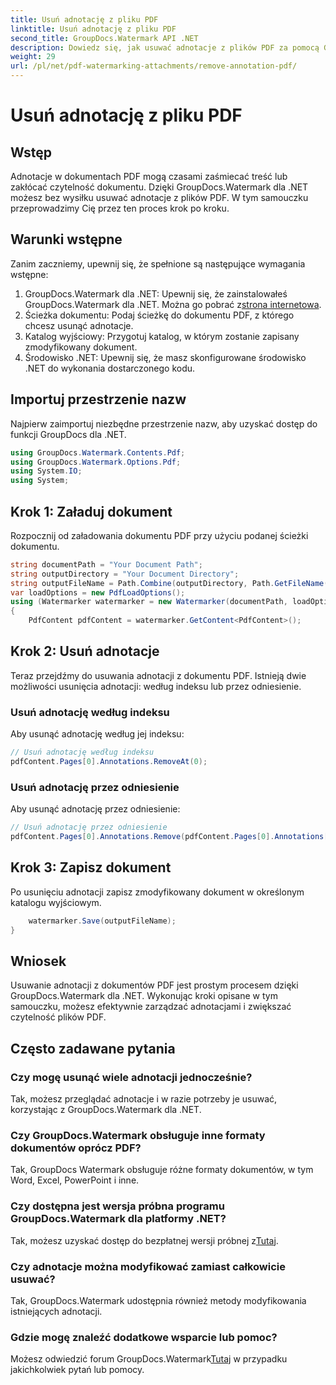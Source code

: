 ```yaml
---
title: Usuń adnotację z pliku PDF
linktitle: Usuń adnotację z pliku PDF
second_title: GroupDocs.Watermark API .NET
description: Dowiedz się, jak usuwać adnotacje z plików PDF za pomocą GroupDocs.Watermark dla .NET. Bez wysiłku zwiększ czytelność dokumentów.
weight: 29
url: /pl/net/pdf-watermarking-attachments/remove-annotation-pdf/
---
```


# Usuń adnotację z pliku PDF

## Wstęp
Adnotacje w dokumentach PDF mogą czasami zaśmiecać treść lub zakłócać czytelność dokumentu. Dzięki GroupDocs.Watermark dla .NET możesz bez wysiłku usuwać adnotacje z plików PDF. W tym samouczku przeprowadzimy Cię przez ten proces krok po kroku.
## Warunki wstępne
Zanim zaczniemy, upewnij się, że spełnione są następujące wymagania wstępne:
1.  GroupDocs.Watermark dla .NET: Upewnij się, że zainstalowałeś GroupDocs.Watermark dla .NET. Można go pobrać z[strona internetowa](https://releases.groupdocs.com/Watermark/net/).
2. Ścieżka dokumentu: Podaj ścieżkę do dokumentu PDF, z którego chcesz usunąć adnotacje.
3. Katalog wyjściowy: Przygotuj katalog, w którym zostanie zapisany zmodyfikowany dokument.
4. Środowisko .NET: Upewnij się, że masz skonfigurowane środowisko .NET do wykonania dostarczonego kodu.

## Importuj przestrzenie nazw
Najpierw zaimportuj niezbędne przestrzenie nazw, aby uzyskać dostęp do funkcji GroupDocs dla .NET.
```csharp
using GroupDocs.Watermark.Contents.Pdf;
using GroupDocs.Watermark.Options.Pdf;
using System.IO;
using System;
```
## Krok 1: Załaduj dokument
Rozpocznij od załadowania dokumentu PDF przy użyciu podanej ścieżki dokumentu.
```csharp
string documentPath = "Your Document Path";
string outputDirectory = "Your Document Directory";
string outputFileName = Path.Combine(outputDirectory, Path.GetFileName(documentPath));
var loadOptions = new PdfLoadOptions();
using (Watermarker watermarker = new Watermarker(documentPath, loadOptions))
{
    PdfContent pdfContent = watermarker.GetContent<PdfContent>();
```
## Krok 2: Usuń adnotacje
Teraz przejdźmy do usuwania adnotacji z dokumentu PDF. Istnieją dwie możliwości usunięcia adnotacji: według indeksu lub przez odniesienie.
### Usuń adnotację według indeksu
Aby usunąć adnotację według jej indeksu:
```csharp
// Usuń adnotację według indeksu
pdfContent.Pages[0].Annotations.RemoveAt(0);
```
### Usuń adnotację przez odniesienie
Aby usunąć adnotację przez odniesienie:
```csharp
// Usuń adnotację przez odniesienie
pdfContent.Pages[0].Annotations.Remove(pdfContent.Pages[0].Annotations[0]);
```
## Krok 3: Zapisz dokument
Po usunięciu adnotacji zapisz zmodyfikowany dokument w określonym katalogu wyjściowym.
```csharp
    watermarker.Save(outputFileName);
}
```

## Wniosek
Usuwanie adnotacji z dokumentów PDF jest prostym procesem dzięki GroupDocs.Watermark dla .NET. Wykonując kroki opisane w tym samouczku, możesz efektywnie zarządzać adnotacjami i zwiększać czytelność plików PDF.
## Często zadawane pytania
### Czy mogę usunąć wiele adnotacji jednocześnie?
Tak, możesz przeglądać adnotacje i w razie potrzeby je usuwać, korzystając z GroupDocs.Watermark dla .NET.
### Czy GroupDocs.Watermark obsługuje inne formaty dokumentów oprócz PDF?
Tak, GroupDocs Watermark obsługuje różne formaty dokumentów, w tym Word, Excel, PowerPoint i inne.
### Czy dostępna jest wersja próbna programu GroupDocs.Watermark dla platformy .NET?
 Tak, możesz uzyskać dostęp do bezpłatnej wersji próbnej z[Tutaj](https://releases.groupdocs.com/).
### Czy adnotacje można modyfikować zamiast całkowicie usuwać?
Tak, GroupDocs.Watermark udostępnia również metody modyfikowania istniejących adnotacji.
### Gdzie mogę znaleźć dodatkowe wsparcie lub pomoc?
 Możesz odwiedzić forum GroupDocs.Watermark[Tutaj](https://forum.groupdocs.com/c/watermark/19) w przypadku jakichkolwiek pytań lub pomocy.